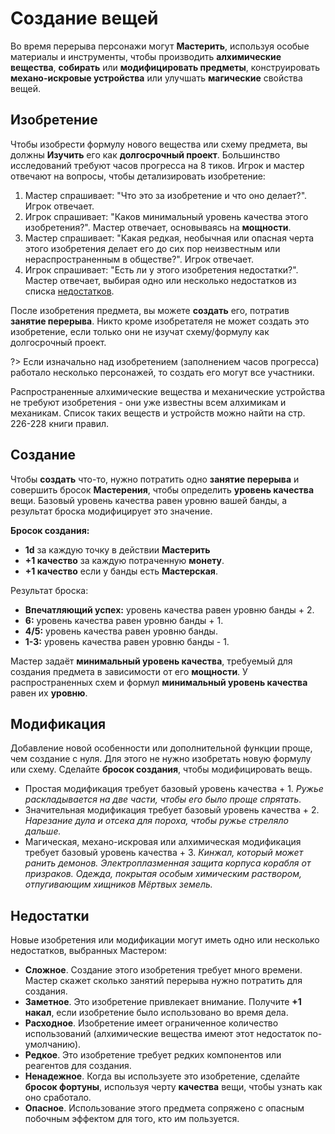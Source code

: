 # Создание вещей

Во время перерыва персонажи могут **Мастерить**, используя особые материалы и инструменты, чтобы производить **алхимические вещества**, **собирать** или **модифицировать предметы**, конструировать **механо-искровые устройства** или улучшать **магические** свойства вещей.

## Изобретение

Чтобы изобрести формулу нового вещества или схему предмета, вы должны **Изучить** его как **долгосрочный проект**. Большинство исследований требуют часов прогресса на 8 тиков. Игрок и мастер отвечают на вопросы, чтобы детализировать изобретение:

1. Мастер спрашивает: "Что это за изобретение и что оно делает?". Игрок отвечает.
2. Игрок спрашивает: "Каков минимальный уровень качества этого изобретения?". Мастер отвечает, основываясь на **мощности**.
3. Мастер спрашивает: "Какая редкая, необычная или опасная черта этого изобретения делает его до сих пор неизвестным или нераспространенным в обществе?". Игрок отвечает.
4. Игрок спрашивает: "Есть ли у этого изобретения недостатки?". Мастер отвечает, выбирая одно или несколько недостатков из списка [недостатков](#Недостатки).

После изобретения предмета, вы можете **создать** его, потратив **занятие перерыва**. Никто кроме изобретателя не может создать это изобретение, если только они не изучат схему/формулу как долгосрочный проект.

?> Если изначально над изобретением (заполнением часов прогресса) работало несколько персонажей, то создать его могут все участники.

Распространенные алхимические вещества и механические устройства не требуют изобретения - они уже известны всем алхимикам и механикам. Список таких веществ и устройств можно найти на стр. 226-228 книги правил.

## Создание

Чтобы **создать** что-то, нужно потратить одно **занятие перерыва** и совершить бросок **Мастерения**, чтобы определить **уровень качества** вещи. Базовый уровень качества равен уровню вашей банды, а результат броска модифицирует это значение.

**Бросок создания:**
- **1d** за каждую точку в действии **Мастерить**
- **+1 качество** за каждую потраченную **монету**.
- **+1 качество** если у банды есть **Мастерская**.

Результат броска:
- **Впечатляющий успех:** уровень качества равен уровню банды + 2.
- **6:** уровень качества равен уровню банды + 1.
- **4/5:** уровень качества равен уровню банды.
- **1-3:** уровень качества равен уровню банды - 1.

Мастер задаёт **минимальный уровень качества**, требуемый для создания предмета в зависимости от его **мощности**. У распространенных схем и формул **минимальный уровень качества** равен их **уровню**.

## Модификация

Добавление новой особенности или дополнительной функции проще, чем создание с нуля. Для этого не нужно изобретать новую формулу или схему. Сделайте **бросок создания**, чтобы модифицировать вещь.

- Простая модификация требует базовый уровень качества + 1. _Ружье раскладывается на две части, чтобы его было проще спрятать._
- Значительная модификация требует базовый уровень качества + 2. _Нарезание дула и отсека для пороха, чтобы ружье стреляло дальше._
- Магическая, механо-искровая или алхимическая модификация требует базовый уровень качества + 3. _Кинжал, который может ранить демонов. Электроплазменная защита корпуса корабля от призраков. Одежда, покрытая особым химическим раствором, отпугивающим хищников Мёртвых земель._

## Недостатки

Новые изобретения или модификации могут иметь одно или несколько недостатков, выбранных Мастером:

- **Сложное**. Создание этого изобретения требует много времени. Мастер скажет сколько занятий перерыва нужно потратить для создания.
- **Заметное**. Это изобретение привлекает внимание. Получите **+1 накал**, если изобретение было использовано во время дела.
- **Расходное**. Изобретение имеет ограниченное количество использований (алхимические вещества имеют этот недостаток по-умолчанию).
- **Редкое**. Это изобретение требует редких компонентов или реагентов для создания.
- **Ненадежное**. Когда вы используете это изобретение, сделайте **бросок фортуны**, используя черту **качества** вещи, чтобы узнать как оно сработало.
- **Опасное**. Использование этого предмета сопряжено с опасным побочным эффектом для того, кто им пользуется.
